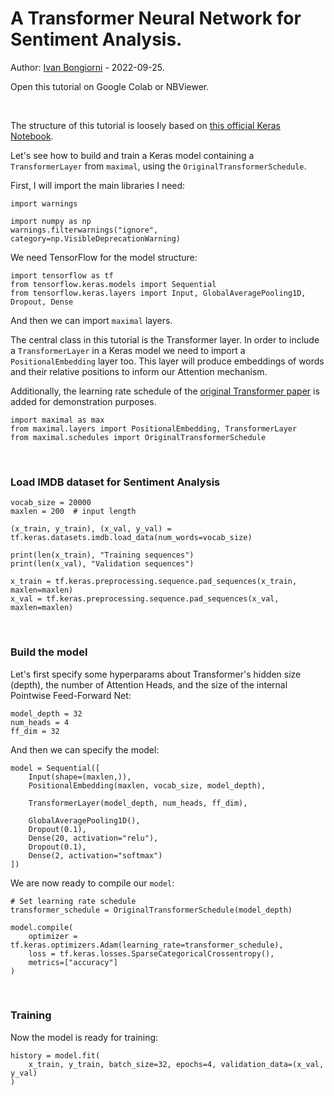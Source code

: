 # A Transformer Neural Network for Sentiment Analysis.

Author: [Ivan Bongiorni](https://github.com/IvanBongiorni) - 2022-09-25.

Open this tutorial on Google Colab or NBViewer.

<br>

The structure of this tutorial is loosely based on [this official Keras Notebook](https://keras.io/examples/nlp/text_classification_with_transformer/).

Let's see how to build and train a Keras model containing a `TransformerLayer` from `maximal`, using the `OriginalTransformerSchedule`.

First, I will import the main libraries I need:
```
import warnings

import numpy as np
warnings.filterwarnings("ignore", category=np.VisibleDeprecationWarning)
```

We need TensorFlow for the model structure:
```
import tensorflow as tf
from tensorflow.keras.models import Sequential
from tensorflow.keras.layers import Input, GlobalAveragePooling1D, Dropout, Dense
```

And then we can import `maximal` layers.

The central class in this tutorial is the Transformer layer. In order to include a `TransformerLayer` in a Keras model we need to import a `PositionalEmbedding` layer too. This layer will produce embeddings of words and their relative positions to inform our Attention mechanism.

Additionally, the learning rate schedule of the [original Transformer paper](https://arxiv.org/abs/1706.03762) is added for demonstration purposes.
```
import maximal as max
from maximal.layers import PositionalEmbedding, TransformerLayer
from maximal.schedules import OriginalTransformerSchedule
```

<br>

### Load IMDB dataset for Sentiment Analysis
```
vocab_size = 20000
maxlen = 200  # input length

(x_train, y_train), (x_val, y_val) = tf.keras.datasets.imdb.load_data(num_words=vocab_size)

print(len(x_train), "Training sequences")
print(len(x_val), "Validation sequences")

x_train = tf.keras.preprocessing.sequence.pad_sequences(x_train, maxlen=maxlen)
x_val = tf.keras.preprocessing.sequence.pad_sequences(x_val, maxlen=maxlen)
```

<br>

### Build the model
Let's first specify some hyperparams about Transformer's hidden size (depth), the number of Attention Heads, and the size of the internal Pointwise Feed-Forward Net:
```
model_depth = 32
num_heads = 4
ff_dim = 32
```
And then we can specify the model:
```
model = Sequential([
    Input(shape=(maxlen,)),
    PositionalEmbedding(maxlen, vocab_size, model_depth),

    TransformerLayer(model_depth, num_heads, ff_dim),

    GlobalAveragePooling1D(),
    Dropout(0.1),
    Dense(20, activation="relu"),
    Dropout(0.1),
    Dense(2, activation="softmax")
])
```
We are now ready to compile our `model`:
```
# Set learning rate schedule
transformer_schedule = OriginalTransformerSchedule(model_depth)

model.compile(
    optimizer = tf.keras.optimizers.Adam(learning_rate=transformer_schedule),
    loss = tf.keras.losses.SparseCategoricalCrossentropy(),
    metrics=["accuracy"]
)
```

<br>

### Training

Now the model is ready for training:
```
history = model.fit(
    x_train, y_train, batch_size=32, epochs=4, validation_data=(x_val, y_val)
)
```
